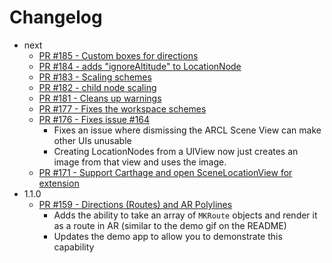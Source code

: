 # Changelog

- next
    - [PR #185 - Custom boxes for directions](https://github.com/ProjectDent/ARKit-CoreLocation/pull/185/files)
    - [PR #184 - adds "ignoreAltitude" to LocationNode](https://github.com/ProjectDent/ARKit-CoreLocation/pull/184)
    - [PR #183 - Scaling schemes](https://github.com/ProjectDent/ARKit-CoreLocation/pull/183)
    - [PR #182 - child node scaling](https://github.com/ProjectDent/ARKit-CoreLocation/pull/182)
    - [PR #181 - Cleans up warnings](https://github.com/ProjectDent/ARKit-CoreLocation/pull/181)
    - [PR #177 - Fixes the workspace schemes](https://github.com/ProjectDent/ARKit-CoreLocation/pull/177)
    - [PR #176 - Fixes issue #164](https://github.com/ProjectDent/ARKit-CoreLocation/pull/176)
        - Fixes an issue where dismissing the ARCL Scene View can make other UIs unusable
        - Creating LocationNodes from a UIView now just creates an image from that view and uses the image.
    - [PR #171 - Support Carthage and open SceneLocationView for extension](https://github.com/ProjectDent/ARKit-CoreLocation/pull/171)
- 1.1.0
    - [PR #159 - Directions (Routes) and AR Polylines](https://github.com/ProjectDent/ARKit-CoreLocation/pull/159)
        - Adds the ability to take an array of `MKRoute` objects and render it as a route in AR (similar to the demo gif on the README)
        - Updates the demo app to allow you to demonstrate this capability
